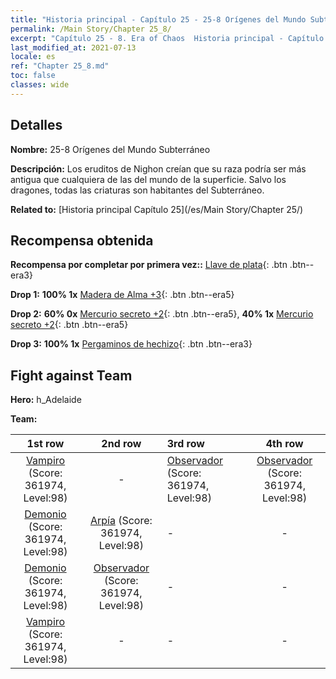 ```yaml
---
title: "Historia principal - Capítulo 25 - 25-8 Orígenes del Mundo Subterráneo"
permalink: /Main Story/Chapter 25_8/
excerpt: "Capítulo 25 - 8. Era of Chaos  Historia principal - Capítulo 25_8. 25-8 Orígenes del Mundo Subterráneo"
last_modified_at: 2021-07-13
locale: es
ref: "Chapter 25_8.md"
toc: false
classes: wide
---
```


## Detalles

 **Nombre:** 25-8 Orígenes del Mundo Subterráneo

 **Descripción:** Los eruditos de Nighon creían que su raza podría ser más antigua que cualquiera de las del mundo de la superficie. Salvo los dragones, todas las criaturas son habitantes del Subterráneo.

 **Related to:** [Historia principal Capítulo 25](/es/Main Story/Chapter 25/)

## Recompensa obtenida

 **Recompensa por completar por primera vez::** [Llave de plata](/ItemsES/con_693/){: .btn .btn--era3}

 **Drop 1:** **100% 1x** [Madera de Alma +3](/ItemsES/mat_83/){: .btn .btn--era5}

 **Drop 2:** **60% 0x** [Mercurio secreto +2](/ItemsES/mat_77/){: .btn .btn--era5}, **40% 1x** [Mercurio secreto +2](/ItemsES/mat_77/){: .btn .btn--era5}

 **Drop 3:** **100% 1x** [Pergaminos de hechizo](/ItemsES/con_694/){: .btn .btn--era3}


## Fight against Team
 **Hero:** h_Adelaide

 **Team:**


  | 1st row | 2nd row | 3rd row | 4th row |
  |:----:|:----:|:----|:----:|
  | [Vampiro](/es/units/Vampire/) (Score: 361974, Level:98)  | - | [Observador](/es/units/Beholder/) (Score: 361974, Level:98)  | [Observador](/es/units/Beholder/) (Score: 361974, Level:98)  |
  | [Demonio](/es/units/Demon/) (Score: 361974, Level:98)  | [Arpía](/es/units/Harpy/) (Score: 361974, Level:98)  | - | - |
  | [Demonio](/es/units/Demon/) (Score: 361974, Level:98)  | [Observador](/es/units/Beholder/) (Score: 361974, Level:98)  | - | - |
  | [Vampiro](/es/units/Vampire/) (Score: 361974, Level:98)  | - | - | - |


